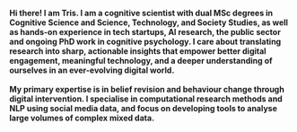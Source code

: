 <b class="text-xxs font-normal mb-1">Hi there! I am Tris. I am a cognitive scientist with dual MSc degrees in Cognitive Science and Science, Technology, and Society Studies, as well as hands-on experience in tech startups, AI research, the public sector and ongoing PhD work in cognitive psychology. I care about translating research into sharp, actionable insights that empower better digital engagement, meaningful technology, and a deeper understanding of ourselves in an ever-evolving digital world. 
      <br><br>My primary expertise is in belief revision and behaviour change through digital intervention. I specialise in computational research methods and NLP using social media data, and focus on developing tools to analyse large volumes of complex mixed data.</b>

